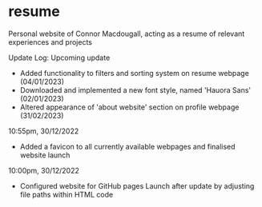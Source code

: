 # resume
Personal website of Connor Macdougall, acting as a resume of relevant experiences and projects

Update Log:
  Upcoming update
  - Added functionality to filters and sorting system on resume webpage (04/01/2023)
  - Downloaded and implemented a new font style, named 'Hauora Sans' (02/01/2023)
  - Altered appearance of 'about website' section on profile webpage (31/02/2023)


  10:55pm, 30/12/2022
  - Added a favicon to all currently available webpages and finalised website launch


  10:00pm, 30/12/2022
  - Configured website for GitHub pages Launch after update by adjusting file paths within HTML code
